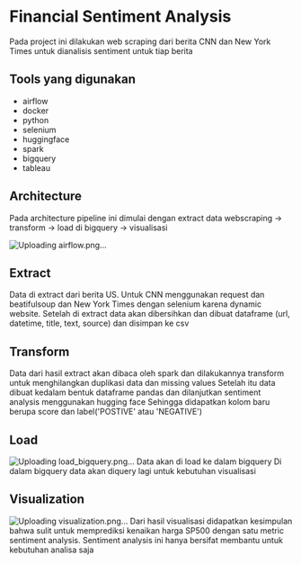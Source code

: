 # Financial Sentiment Analysis
Pada project ini dilakukan web scraping dari berita CNN dan New York Times untuk dianalisis sentiment untuk tiap berita

## Tools yang digunakan
- airflow
- docker
- python
- selenium
- huggingface
- spark
- bigquery
- tableau

## Architecture
Pada architecture pipeline ini dimulai dengan extract data webscraping -> transform -> load di bigquery -> visualisasi 

![Uploading airflow.png…]()

## Extract
Data di extract dari berita US. Untuk CNN menggunakan request dan beatifulsoup dan New York Times dengan selenium karena dynamic website.
Setelah di extract data akan dibersihkan dan dibuat dataframe (url, datetime, title, text, source) dan disimpan ke csv

## Transform 
Data dari hasil extract akan dibaca oleh spark dan dilakukannya transform untuk menghilangkan duplikasi data dan missing values
Setelah itu data dibuat kedalam bentuk dataframe pandas dan dilanjutkan sentiment analysis menggunakan hugging face
Sehingga didapatkan kolom baru berupa score dan label('POSTIVE' atau 'NEGATIVE')

## Load
![Uploading load_bigquery.png…]()
Data akan di load ke dalam bigquery
Di dalam bigquery data akan diquery lagi untuk kebutuhan visualisasi

## Visualization
![Uploading visualization.png…]()
Dari hasil visualisasi didapatkan kesimpulan bahwa sulit untuk memprediksi kenaikan harga SP500 dengan satu metric sentiment analysis.
Sentiment analysis ini hanya bersifat membantu untuk kebutuhan analisa saja
